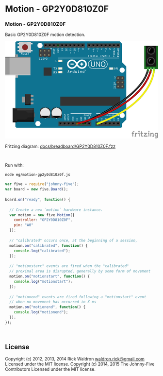 <!--remove-start-->

# Motion - GP2Y0D810Z0F




### Motion - GP2Y0D810Z0F


Basic GP2Y0D810Z0F motion detection.


![docs/breadboard/GP2Y0D810Z0F.png](breadboard/GP2Y0D810Z0F.png)<br>

Fritzing diagram: [docs/breadboard/GP2Y0D810Z0F.fzz](breadboard/GP2Y0D810Z0F.fzz)

&nbsp;



Run with:
```bash
node eg/motion-gp2y0d810z0f.js
```

<!--remove-end-->

```javascript
var five = require("johnny-five");
var board = new five.Board();

board.on("ready", function() {

  // Create a new `motion` hardware instance.
  var motion = new five.Motion({
    controller: "GP2Y0D810Z0F",
    pin: "A0"
  });

  // "calibrated" occurs once, at the beginning of a session,
  motion.on("calibrated", function() {
    console.log("calibrated");
  });

  // "motionstart" events are fired when the "calibrated"
  // proximal area is disrupted, generally by some form of movement
  motion.on("motionstart", function() {
    console.log("motionstart");
  });

  // "motionend" events are fired following a "motionstart" event
  // when no movement has occurred in X ms
  motion.on("motionend", function() {
    console.log("motionend");
  });
});

```








&nbsp;

<!--remove-start-->

## License
Copyright (c) 2012, 2013, 2014 Rick Waldron <waldron.rick@gmail.com>
Licensed under the MIT license.
Copyright (c) 2014, 2015 The Johnny-Five Contributors
Licensed under the MIT license.

<!--remove-end-->
